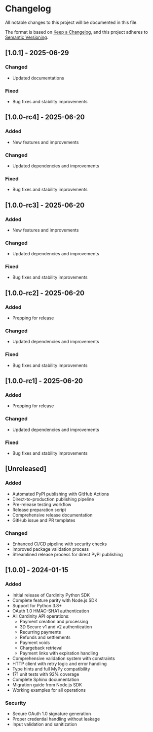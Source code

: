 # Changelog

All notable changes to this project will be documented in this file.

The format is based on [Keep a Changelog](https://keepachangelog.com/en/1.0.0/),
and this project adheres to [Semantic Versioning](https://semver.org/spec/v2.0.0.html).

## [1.0.1] - 2025-06-29

### Changed
- Updated documentations

### Fixed
- Bug fixes and stability improvements

## [1.0.0-rc4] - 2025-06-20

### Added
- New features and improvements

### Changed
- Updated dependencies and improvements

### Fixed
- Bug fixes and stability improvements

## [1.0.0-rc3] - 2025-06-20

### Added
- New features and improvements

### Changed
- Updated dependencies and improvements

### Fixed
- Bug fixes and stability improvements

## [1.0.0-rc2] - 2025-06-20

### Added
- Prepping for release

### Changed
- Updated dependencies and improvements

### Fixed
- Bug fixes and stability improvements

## [1.0.0-rc1] - 2025-06-20

### Added
- Prepping for release

### Changed
- Updated dependencies and improvements

### Fixed
- Bug fixes and stability improvements

## [Unreleased]

### Added
- Automated PyPI publishing with GitHub Actions
- Direct-to-production publishing pipeline
- Pre-release testing workflow
- Release preparation script
- Comprehensive release documentation
- GitHub issue and PR templates

### Changed
- Enhanced CI/CD pipeline with security checks
- Improved package validation process
- Streamlined release process for direct PyPI publishing

## [1.0.0] - 2024-01-15

### Added
- Initial release of Cardinity Python SDK
- Complete feature parity with Node.js SDK
- Support for Python 3.8+
- OAuth 1.0 HMAC-SHA1 authentication
- All Cardinity API operations:
  - Payment creation and processing
  - 3D Secure v1 and v2 authentication
  - Recurring payments
  - Refunds and settlements
  - Payment voids
  - Chargeback retrieval
  - Payment links with expiration handling
- Comprehensive validation system with constraints
- HTTP client with retry logic and error handling
- Type hints and full MyPy compatibility
- 171 unit tests with 92% coverage
- Complete Sphinx documentation
- Migration guide from Node.js SDK
- Working examples for all operations

### Security
- Secure OAuth 1.0 signature generation
- Proper credential handling without leakage
- Input validation and sanitization 
